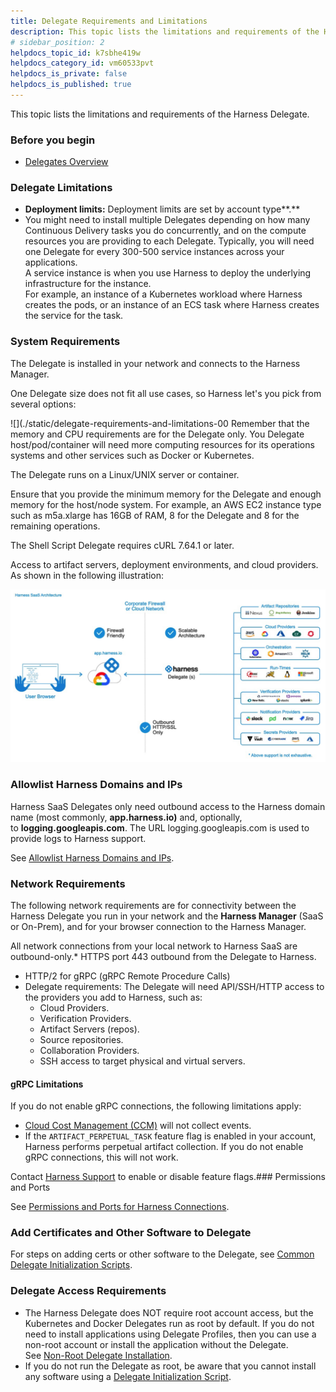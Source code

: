 ```yaml
---
title: Delegate Requirements and Limitations
description: This topic lists the limitations and requirements of the Harness Delegate. Before you begin. Delegates Overview. Delegate Limitations. Deployment limits --  Deployment limits are set by account type.. Y…
# sidebar_position: 2
helpdocs_topic_id: k7sbhe419w
helpdocs_category_id: vm60533pvt
helpdocs_is_private: false
helpdocs_is_published: true
---
```


This topic lists the limitations and requirements of the Harness Delegate.

### Before you begin

* [Delegates Overview](/docs/platform/2_Delegates/delegates-overview.md)

### Delegate Limitations

* **Deployment limits:** Deployment limits are set by account type**.**
* You might need to install multiple Delegates depending on how many Continuous Delivery tasks you do concurrently, and on the compute resources you are providing to each Delegate. Typically, you will need one Delegate for every 300-500 service instances across your applications.  
A service instance is when you use Harness to deploy the underlying infrastructure for the instance.  
For example, an instance of a Kubernetes workload where Harness creates the pods, or an instance of an ECS task where Harness creates the service for the task.

### System Requirements

The Delegate is installed in your network and connects to the Harness Manager.

One Delegate size does not fit all use cases, so Harness let's you pick from several options:

![](./static/delegate-requirements-and-limitations-00
Remember that the memory and CPU requirements are for the Delegate only. You Delegate host/pod/container will need more computing resources for its operations systems and other services such as Docker or Kubernetes.

The Delegate runs on a Linux/UNIX server or container.

Ensure that you provide the minimum memory for the Delegate and enough memory for the host/node system. For example, an AWS EC2 instance type such as m5a.xlarge has 16GB of RAM, 8 for the Delegate and 8 for the remaining operations.

The ​Shell Script Delegate requires cURL 7.64.1 or later.

Access to artifact servers, deployment environments, and cloud providers. As shown in the following illustration:

![](./static/delegate-requirements-and-limitations-01.png)
### Allowlist Harness Domains and IPs

Harness SaaS Delegates only need outbound access to the Harness domain name (most commonly, **app.harness.io)** and, optionally, to **logging.googleapis.com**. The URL logging.googleapis.com is used to provide logs to Harness support.

See [Allowlist Harness Domains and IPs](/docs/platform/20_References/whitelist-harness-domains-and-ips.md).

### Network Requirements

The following network requirements are for connectivity between the Harness Delegate you run in your network and the **Harness Manager** (SaaS or On-Prem), and for your browser connection to the Harness Manager.

All network connections from your local network to Harness SaaS are outbound-only.* HTTPS port 443 outbound from the Delegate to Harness.
* HTTP/2 for gRPC (gRPC Remote Procedure Calls)
* Delegate requirements: The Delegate will need API/SSH/HTTP access to the providers you add to Harness, such as:
	+ Cloud Providers.
	+ Verification Providers.
	+ Artifact Servers (repos).
	+ Source repositories.
	+ Collaboration Providers.
	+ SSH access to target physical and virtual servers.

#### gRPC Limitations

If you do not enable gRPC connections, the following limitations apply:

* [Cloud Cost Management (CCM)](/docs/category/cloud-cost-management) will not collect events.
* If the `ARTIFACT_PERPETUAL_TASK` feature flag is enabled in your account, Harness performs perpetual artifact collection. If you do not enable gRPC connections, this will not work.

Contact [Harness Support](mailto:support@harness.io) to enable or disable feature flags.### Permissions and Ports

See [Permissions and Ports for Harness Connections](/docs/platform/20_References/permissions-and-ports-for-harness-connections.md).

### Add Certificates and Other Software to Delegate

For steps on adding certs or other software to the Delegate, see [Common Delegate Initialization Scripts](/docs/platform/2_Delegates/delegate-reference/common-delegate-profile-scripts.md).

### Delegate Access Requirements

* The Harness Delegate does NOT require root account access, but the Kubernetes and Docker Delegates run as root by default. If you do not need to install applications using Delegate Profiles, then you can use a non-root account or install the application without the Delegate.  
See [Non-Root Delegate Installation](/docs/platform/2_Delegates/advanced-installation/non-root-delegate-installation.md).
* If you do not run the Delegate as root, be aware that you cannot install any software using a [Delegate Initialization Script](/docs/platform/2_Delegates/delegate-reference/common-delegate-profile-scripts.md).

